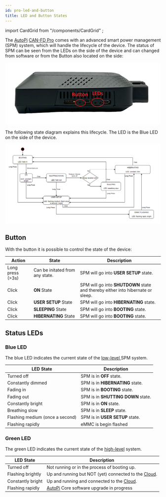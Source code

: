 ```yaml
---
id: pro-led-and-button
title: LED and Button States
---
```

import CardGrid from "/components/CardGrid" ;

The [AutoPi](https://www.autopi.io) [CAN-FD Pro](https://shop.autopi.io/products/autopi-can-fd-pro) comes with an advanced smart power management (SPM) system, which will handle the lifecycle of the device. The status of SPM can be seen from the LEDs on the side of the device and can changed from software or from the Button also located on the side:

![LED and Button location](/img/hardware/autopi_tmu_cm4/led_and_button/led_button_location.png)

The following state diagram explains this lifecycle. The LED is the Blue LED on the side of the device.

![LED and Button states](/img/hardware/autopi_tmu_cm4/led_and_button/led_button_states.png)

## Button
With the button it is possible to control the state of the device:

| Action | State | Description |
| ------ | ------ | ------ |
| Long press (>3s) | Can be initated from any state. | SPM will go into **USER SETUP** state. |
| Click | **ON** State | SPM will go into **SHUTDOWN** state and thereby either into hibernate or sleep. |
| Click | **USER SETUP** State | SPM will go into **HIBERNATING** state. |
| Click | **SLEEPING** State | SPM will go into **BOOTING** state. |
| Click | **HIBERNATING** State | SPM will go into **BOOTING** state. |



## Status LEDs

### Blue LED

The blue LED indicates the current state of the [low-level ](/core/power_management/core-power-low) SPM system.

| LED State | Description |
| ------ | ------ |
| Turned off | SPM is in **OFF** state. |
| Constantly dimmed | SPM is in **HIBERNATING** state. |
| Fading in | SPM is in **BOOTING** state. |
| Fading out | SPM is in **SHUTTING DOWN** state. |
| Constantly bright | SPM is in **ON** state. |
| Breathing slow | SPM is in **SLEEP** state. |
| Flashing medium (once a second) | SPM is in **USER SETUP** state. |
| Flashing rapidly | eMMC is begin flashed |

### Green LED

The green LED indicates the current state of the [high-level](/core/power_management/core-power-high) system.

| LED State | Description |
| ------ | ------ |
| Turned off | Not running or in the process of booting up. |
| Flashing brightly | Up and running but NOT (yet) connected to the [Cloud](https://www.autopi.io/software-platform/cloud-management). |
| Constantly bright | Up and running and connected to the [Cloud](https://www.autopi.io/software-platform/cloud-management). |
| Flashing rapidly | [AutoPi](https://www.autopi.io) Core software upgrade in progress |

